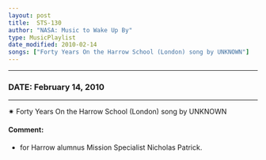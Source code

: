 ```yaml
---
layout: post
title:  STS-130
author: "NASA: Music to Wake Up By"
type: MusicPlaylist
date_modified: 2010-02-14
songs: ["Forty Years On the Harrow School (London) song by UNKNOWN"]
---
```


----
### DATE: February 14, 2010
----
✷ Forty Years On the Harrow School (London) song by UNKNOWN

#### Comment:
* for Harrow  alumnus Mission Specialist Nicholas Patrick.



<br/>
<center>
	<a target="_blank"
	   href="https://twitter.com/intent/tweet?hashtags=Space,NASA,Playlist,NASAWakeupCalls,SpaceProgram&text={{ page.author}}, '{{ page.songs.first }}' {{ page.title }}, {{ page.date | date: '%B %d, %Y' }}. {{ site.url }}{{ page.url }}&via=nasawakeupcalls"><i class="fab fa-twitter" alt="Tweet this page" style="font-size: 1.3em;"></i></a>
	&nbsp; 	<i class="fas fa-user-astronaut" style="font-size: 1.5em;"></i> &nbsp;
    <a type="amzn" search="'Forty Years On the Harrow School (London) song by UNKNOWN'" category="popular music">
    <i class="fab fa-amazon" style="font-size: 1.3em;"></i></a>
</center>
